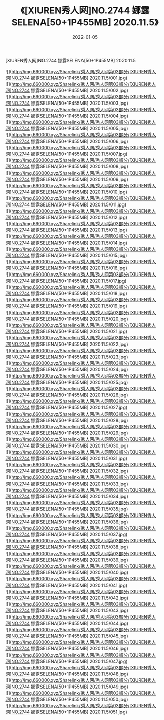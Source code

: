 ﻿---
layout: post
title:  《[XIUREN秀人网]NO.2744 娜露SELENA[50+1P455MB] 2020.11.5》
date:   2022-01-05
img: http://img.660000.xyz/Sharelink/秀人网/秀人网第03部分/[XIUREN秀人网]NO.2744 娜露SELENA[50+1P455MB] 2020.11.5/000.jpg
categories: [美女, 清纯, 唯美]
---

[XIUREN秀人网]NO.2744 娜露SELENA[50+1P455MB] 2020.11.5

 ![](http://img.660000.xyz/Sharelink/秀人网/秀人网第03部分/[XIUREN秀人网]NO.2744 娜露SELENA[50+1P455MB] 2020.11.5/001.jpg) <br>![](http://img.660000.xyz/Sharelink/秀人网/秀人网第03部分/[XIUREN秀人网]NO.2744 娜露SELENA[50+1P455MB] 2020.11.5/002.jpg) <br>![](http://img.660000.xyz/Sharelink/秀人网/秀人网第03部分/[XIUREN秀人网]NO.2744 娜露SELENA[50+1P455MB] 2020.11.5/003.jpg) <br>![](http://img.660000.xyz/Sharelink/秀人网/秀人网第03部分/[XIUREN秀人网]NO.2744 娜露SELENA[50+1P455MB] 2020.11.5/004.jpg) <br>![](http://img.660000.xyz/Sharelink/秀人网/秀人网第03部分/[XIUREN秀人网]NO.2744 娜露SELENA[50+1P455MB] 2020.11.5/005.jpg) <br>![](http://img.660000.xyz/Sharelink/秀人网/秀人网第03部分/[XIUREN秀人网]NO.2744 娜露SELENA[50+1P455MB] 2020.11.5/006.jpg) <br>![](http://img.660000.xyz/Sharelink/秀人网/秀人网第03部分/[XIUREN秀人网]NO.2744 娜露SELENA[50+1P455MB] 2020.11.5/007.jpg) <br>![](http://img.660000.xyz/Sharelink/秀人网/秀人网第03部分/[XIUREN秀人网]NO.2744 娜露SELENA[50+1P455MB] 2020.11.5/008.jpg) <br>![](http://img.660000.xyz/Sharelink/秀人网/秀人网第03部分/[XIUREN秀人网]NO.2744 娜露SELENA[50+1P455MB] 2020.11.5/009.jpg) <br>![](http://img.660000.xyz/Sharelink/秀人网/秀人网第03部分/[XIUREN秀人网]NO.2744 娜露SELENA[50+1P455MB] 2020.11.5/010.jpg) <br>![](http://img.660000.xyz/Sharelink/秀人网/秀人网第03部分/[XIUREN秀人网]NO.2744 娜露SELENA[50+1P455MB] 2020.11.5/011.jpg) <br>![](http://img.660000.xyz/Sharelink/秀人网/秀人网第03部分/[XIUREN秀人网]NO.2744 娜露SELENA[50+1P455MB] 2020.11.5/012.jpg) <br>![](http://img.660000.xyz/Sharelink/秀人网/秀人网第03部分/[XIUREN秀人网]NO.2744 娜露SELENA[50+1P455MB] 2020.11.5/013.jpg) <br>![](http://img.660000.xyz/Sharelink/秀人网/秀人网第03部分/[XIUREN秀人网]NO.2744 娜露SELENA[50+1P455MB] 2020.11.5/014.jpg) <br>![](http://img.660000.xyz/Sharelink/秀人网/秀人网第03部分/[XIUREN秀人网]NO.2744 娜露SELENA[50+1P455MB] 2020.11.5/015.jpg) <br>![](http://img.660000.xyz/Sharelink/秀人网/秀人网第03部分/[XIUREN秀人网]NO.2744 娜露SELENA[50+1P455MB] 2020.11.5/016.jpg) <br>![](http://img.660000.xyz/Sharelink/秀人网/秀人网第03部分/[XIUREN秀人网]NO.2744 娜露SELENA[50+1P455MB] 2020.11.5/017.jpg) <br>![](http://img.660000.xyz/Sharelink/秀人网/秀人网第03部分/[XIUREN秀人网]NO.2744 娜露SELENA[50+1P455MB] 2020.11.5/018.jpg) <br>![](http://img.660000.xyz/Sharelink/秀人网/秀人网第03部分/[XIUREN秀人网]NO.2744 娜露SELENA[50+1P455MB] 2020.11.5/019.jpg) <br>![](http://img.660000.xyz/Sharelink/秀人网/秀人网第03部分/[XIUREN秀人网]NO.2744 娜露SELENA[50+1P455MB] 2020.11.5/020.jpg) <br>![](http://img.660000.xyz/Sharelink/秀人网/秀人网第03部分/[XIUREN秀人网]NO.2744 娜露SELENA[50+1P455MB] 2020.11.5/021.jpg) <br>![](http://img.660000.xyz/Sharelink/秀人网/秀人网第03部分/[XIUREN秀人网]NO.2744 娜露SELENA[50+1P455MB] 2020.11.5/022.jpg) <br>![](http://img.660000.xyz/Sharelink/秀人网/秀人网第03部分/[XIUREN秀人网]NO.2744 娜露SELENA[50+1P455MB] 2020.11.5/023.jpg) <br>![](http://img.660000.xyz/Sharelink/秀人网/秀人网第03部分/[XIUREN秀人网]NO.2744 娜露SELENA[50+1P455MB] 2020.11.5/024.jpg) <br>![](http://img.660000.xyz/Sharelink/秀人网/秀人网第03部分/[XIUREN秀人网]NO.2744 娜露SELENA[50+1P455MB] 2020.11.5/025.jpg) <br>![](http://img.660000.xyz/Sharelink/秀人网/秀人网第03部分/[XIUREN秀人网]NO.2744 娜露SELENA[50+1P455MB] 2020.11.5/026.jpg) <br>![](http://img.660000.xyz/Sharelink/秀人网/秀人网第03部分/[XIUREN秀人网]NO.2744 娜露SELENA[50+1P455MB] 2020.11.5/027.jpg) <br>![](http://img.660000.xyz/Sharelink/秀人网/秀人网第03部分/[XIUREN秀人网]NO.2744 娜露SELENA[50+1P455MB] 2020.11.5/028.jpg) <br>![](http://img.660000.xyz/Sharelink/秀人网/秀人网第03部分/[XIUREN秀人网]NO.2744 娜露SELENA[50+1P455MB] 2020.11.5/029.jpg) <br>![](http://img.660000.xyz/Sharelink/秀人网/秀人网第03部分/[XIUREN秀人网]NO.2744 娜露SELENA[50+1P455MB] 2020.11.5/030.jpg) <br>![](http://img.660000.xyz/Sharelink/秀人网/秀人网第03部分/[XIUREN秀人网]NO.2744 娜露SELENA[50+1P455MB] 2020.11.5/031.jpg) <br>![](http://img.660000.xyz/Sharelink/秀人网/秀人网第03部分/[XIUREN秀人网]NO.2744 娜露SELENA[50+1P455MB] 2020.11.5/032.jpg) <br>![](http://img.660000.xyz/Sharelink/秀人网/秀人网第03部分/[XIUREN秀人网]NO.2744 娜露SELENA[50+1P455MB] 2020.11.5/033.jpg) <br>![](http://img.660000.xyz/Sharelink/秀人网/秀人网第03部分/[XIUREN秀人网]NO.2744 娜露SELENA[50+1P455MB] 2020.11.5/034.jpg) <br>![](http://img.660000.xyz/Sharelink/秀人网/秀人网第03部分/[XIUREN秀人网]NO.2744 娜露SELENA[50+1P455MB] 2020.11.5/035.jpg) <br>![](http://img.660000.xyz/Sharelink/秀人网/秀人网第03部分/[XIUREN秀人网]NO.2744 娜露SELENA[50+1P455MB] 2020.11.5/036.jpg) <br>![](http://img.660000.xyz/Sharelink/秀人网/秀人网第03部分/[XIUREN秀人网]NO.2744 娜露SELENA[50+1P455MB] 2020.11.5/037.jpg) <br>![](http://img.660000.xyz/Sharelink/秀人网/秀人网第03部分/[XIUREN秀人网]NO.2744 娜露SELENA[50+1P455MB] 2020.11.5/038.jpg) <br>![](http://img.660000.xyz/Sharelink/秀人网/秀人网第03部分/[XIUREN秀人网]NO.2744 娜露SELENA[50+1P455MB] 2020.11.5/039.jpg) <br>![](http://img.660000.xyz/Sharelink/秀人网/秀人网第03部分/[XIUREN秀人网]NO.2744 娜露SELENA[50+1P455MB] 2020.11.5/040.jpg) <br>![](http://img.660000.xyz/Sharelink/秀人网/秀人网第03部分/[XIUREN秀人网]NO.2744 娜露SELENA[50+1P455MB] 2020.11.5/041.jpg) <br>![](http://img.660000.xyz/Sharelink/秀人网/秀人网第03部分/[XIUREN秀人网]NO.2744 娜露SELENA[50+1P455MB] 2020.11.5/042.jpg) <br>![](http://img.660000.xyz/Sharelink/秀人网/秀人网第03部分/[XIUREN秀人网]NO.2744 娜露SELENA[50+1P455MB] 2020.11.5/043.jpg) <br>![](http://img.660000.xyz/Sharelink/秀人网/秀人网第03部分/[XIUREN秀人网]NO.2744 娜露SELENA[50+1P455MB] 2020.11.5/044.jpg) <br>![](http://img.660000.xyz/Sharelink/秀人网/秀人网第03部分/[XIUREN秀人网]NO.2744 娜露SELENA[50+1P455MB] 2020.11.5/045.jpg) <br>![](http://img.660000.xyz/Sharelink/秀人网/秀人网第03部分/[XIUREN秀人网]NO.2744 娜露SELENA[50+1P455MB] 2020.11.5/046.jpg) <br>![](http://img.660000.xyz/Sharelink/秀人网/秀人网第03部分/[XIUREN秀人网]NO.2744 娜露SELENA[50+1P455MB] 2020.11.5/047.jpg) <br>![](http://img.660000.xyz/Sharelink/秀人网/秀人网第03部分/[XIUREN秀人网]NO.2744 娜露SELENA[50+1P455MB] 2020.11.5/048.jpg) <br>![](http://img.660000.xyz/Sharelink/秀人网/秀人网第03部分/[XIUREN秀人网]NO.2744 娜露SELENA[50+1P455MB] 2020.11.5/049.jpg) <br>![](http://img.660000.xyz/Sharelink/秀人网/秀人网第03部分/[XIUREN秀人网]NO.2744 娜露SELENA[50+1P455MB] 2020.11.5/050.jpg) <br>![](http://img.660000.xyz/Sharelink/秀人网/秀人网第03部分/[XIUREN秀人网]NO.2744 娜露SELENA[50+1P455MB] 2020.11.5/051.jpg) <br>